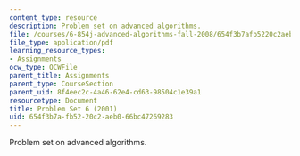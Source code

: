 ```yaml
---
content_type: resource
description: Problem set on advanced algorithms.
file: /courses/6-854j-advanced-algorithms-fall-2008/654f3b7afb5220c2aeb066bc47269283_homework6.pdf
file_type: application/pdf
learning_resource_types:
- Assignments
ocw_type: OCWFile
parent_title: Assignments
parent_type: CourseSection
parent_uid: 8f4eec2c-4a46-62e4-cd63-98504c1e39a1
resourcetype: Document
title: Problem Set 6 (2001)
uid: 654f3b7a-fb52-20c2-aeb0-66bc47269283
---
```

Problem set on advanced algorithms.

